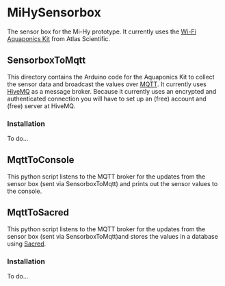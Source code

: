 # MiHySensorbox

The sensor box for the Mi-Hy prototype. It currently uses the [Wi-Fi Aquaponics Kit](https://atlas-scientific.com/product/wi-fi-aquaponics-kit/) from Atlas Scientific.

## SensorboxToMqtt

This directory contains the Arduino code for the Aquaponics Kit to collect the sensor data and broadcast the values over [MQTT](https://en.wikipedia.org/wiki/MQTT). It currently uses [HiveMQ](https://www.hivemq.com) as a message broker. Because it currently uses an encrypted and authenticated connection you will have to set up an (free) account and (free) server at HiveMQ.

### Installation

To do...


## MqttToConsole

This python script listens to the MQTT broker for the updates from the sensor box (sent via SensorboxToMqtt) and prints out the sensor values to the console.

## MqttToSacred

This python script listens to the MQTT broker for the updates from the sensor box (sent via SensorboxToMqtt)and stores the values in a database using [Sacred](https://sacred.readthedocs.io/en/stable/index.html).

### Installation

To do...





